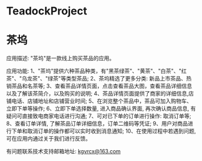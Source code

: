 # TeadockProject
# 茶坞

应用描述: "茶坞"是一款线上购买茶品的应用。

应用功能: 
      1、"茶坞"提供六种茶品种类，有"黑茶绿茶"、"黄茶"、"白茶"、"红茶"、"乌龙茶"、"绿茶"等类型茶品; 
      2、茶坞精选了更多分类: 新品上市茶品、热销茶品和名茶等; 
      3、查看茶品详情页面，点击查看茶品大图，查看茶品详细信息以及了解该茶简介，以及购买的说明; 
      4、茶品详情页面提供了商家的详细信息,店铺电话、店铺地址和店铺营业时间; 
      5、在浏览整个茶品中，茶品可加入购物车、立即下单等操作; 
      6、立即下单选择数量, 进入商品确认界面, 再次确认商品信息, 有疑问可直接致电商家电话进行沟通; 
      7、可对已下单的订单进行操作: 取消订单等; 
      8、查看订单详情, 了解茶品订单详细信息，订单二维码等凭证; 
      9、用户对商品进行下单和取消订单的操作都可以实时收到消息通知; 
      10、在使用过程中若遇到问题, 可在应用内通过关于我们进行反馈。

有问题联系技术支持邮箱地址: kgvrcx@163.com
